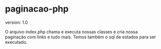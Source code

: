 # paginacao-php
version: 1.0

O arquivo index.php chama e executa nossas classes e cria nossa paginação com links e tudo mais.
Temos também o sql de estados para ser executado.
